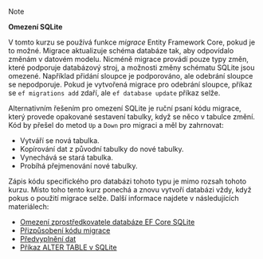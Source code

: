 > [!NOTE]
> 
> **Omezení SQLite**
>
> V tomto kurzu se používá funkce *migrace* Entity Framework Core, pokud je to možné. Migrace aktualizuje schéma databáze tak, aby odpovídalo změnám v datovém modelu. Nicméně migrace provádí pouze typy změn, které podporuje databázový stroj, a možnosti změny schématu SQLite jsou omezené. Například přidání sloupce je podporováno, ale odebrání sloupce se nepodporuje. Pokud je vytvořená migrace pro odebrání sloupce, příkaz se `ef migrations add` zdaří, ale `ef database update` příkaz selže. 
>
> Alternativním řešením pro omezení SQLite je ruční psaní kódu migrace, který provede opakované sestavení tabulky, když se něco v tabulce změní. Kód by přešel do metod `Up` a `Down` pro migraci a měl by zahrnovat:
>
> * Vytváří se nová tabulka.
> * Kopírování dat z původní tabulky do nové tabulky.
> * Vynechává se stará tabulka.
> * Probíhá přejmenování nové tabulky.
>
> Zápis kódu specifického pro databázi tohoto typu je mimo rozsah tohoto kurzu. Místo toho tento kurz ponechá a znovu vytvoří databázi vždy, když pokus o použití migrace selže. Další informace najdete v následujících materiálech:
>
> * [Omezení zprostředkovatele databáze EF Core SQLite](/ef/core/providers/sqlite/limitations)
> * [Přizpůsobení kódu migrace](/ef/core/managing-schemas/migrations/#customize-migration-code)
> * [Předvyplnění dat](/ef/core/modeling/data-seeding)
> * [Příkaz ALTER TABLE v SQLite](https://sqlite.org/lang_altertable.html)
